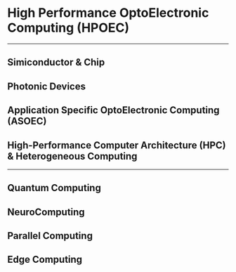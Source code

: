 # High Performance OptoElectronic Computing (HPOEC)

******

## Simiconductor & Chip

## Photonic Devices

## Application Specific OptoElectronic Computing (ASOEC)

## High-Performance Computer Architecture (HPC) & Heterogeneous Computing

******

## Quantum Computing

## NeuroComputing

## Parallel Computing

## Edge Computing